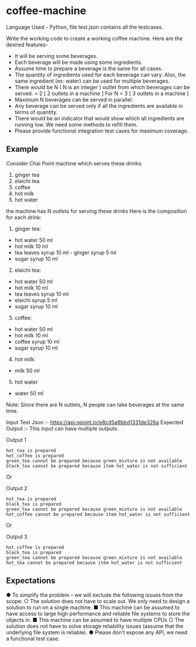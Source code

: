 # coffee-machine
Language Used - Python, file test.json contains all the testcases.


Write the ​working code​ to create a working coffee machine. Here are the desired features-

* It will be serving some beverages.
* Each beverage will be made using some ingredients.
* Assume time to prepare a beverage is the same for all cases.
* The quantity of ingredients used for each beverage can vary. Also, the same ingredient (ex: water) can be used for multiple beverages.
* There would be ​N​ ​( N is an integer )​ outlet from which beverages can be served.
= 2 [ 2 outlets in a machine ]
 For N
= 3 [ 3 outlets in a machine ]
* Maximum ​N​ beverages can be served in ​parallel​.
* Any beverage can be served only if all the ingredients are available in terms of quantity.
* There would be an indicator that would show which all ingredients are running low. We need
some methods to refill them.
* Please provide functional integration test cases for maximum coverage.



## Example​

Consider ​Chai Point ​machine which serves these drinks:

1. ginger tea
2. elaichi tea
3. coffee
4. hot milk
5. hot water

the machine has ​N​ outlets for serving these drinks
Here is the composition for each drink: 
1. ginger tea:
- hot water 50 ml
- hot milk 10 ml
- tea leaves syrup 10 ml - ginger syrup 5 ml
- sugar syrup 10 ml

2. elaichi tea:
- hot water 50 ml
- hot milk 10 ml
- tea leaves syrup 10 ml
- elaichi syrup 5 ml
- sugar syrup 10 ml

3. coffee:
- hot water 50 ml
- hot milk 10 ml
- coffee syrup 10 ml 
- sugar syrup 10 ml

4. hot milk:
- milk 50 ml
5. hot water
- water 50 ml

Note: Since there are ​N​ outlets, ​N​ people can take beverages at the same time.

Input Test Json​ :- ​https://api.npoint.io/e8cd5a9bbd1331de326a Expected Output​ :- This input can have multiple outputs.

Output 1
```
hot_tea is prepared
hot_coffee is prepared
green_tea cannot be prepared because green_mixture is not available
black_tea cannot be prepared because item hot_water is not sufficient
```

Or

Output 2
```
hot_tea is prepared
black_tea is prepared
green_tea cannot be prepared because green_mixture is not available
hot_coffee cannot be prepared because item hot_water is not sufficient
```

Or

Output 3
```
hot_coffee is prepared
black_tea is prepared
green_tea cannot be prepared because green_mixture is not available
hot_tea cannot be prepared because item hot_water is not sufficient
```

## Expectations

● To simplify the problem – we will exclude the following issues from the scope:
○ The solution does not have to scale out. We only need to design a solution to run
on a single machine.
■ This machine can be assumed to have access to large high performance
and reliable file systems to store the objects in.
■ This machine can be assumed to have multiple CPUs
○ The solution does not have to solve storage reliability issues (assume that the underlying file system is reliable).
● Please don’t expose any API, we need a functional test case.

